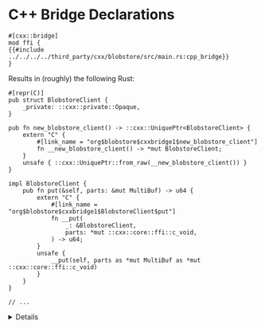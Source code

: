 # C++ Bridge Declarations

```rust,ignore
#[cxx::bridge]
mod ffi {
{{#include ../../../../third_party/cxx/blobstore/src/main.rs:cpp_bridge}}
}
```

Results in (roughly) the following Rust:

```rust,ignore
#[repr(C)]
pub struct BlobstoreClient {
    _private: ::cxx::private::Opaque,
}

pub fn new_blobstore_client() -> ::cxx::UniquePtr<BlobstoreClient> {
    extern "C" {
        #[link_name = "org$blobstore$cxxbridge1$new_blobstore_client"]
        fn __new_blobstore_client() -> *mut BlobstoreClient;
    }
    unsafe { ::cxx::UniquePtr::from_raw(__new_blobstore_client()) }
}

impl BlobstoreClient {
    pub fn put(&self, parts: &mut MultiBuf) -> u64 {
        extern "C" {
            #[link_name = "org$blobstore$cxxbridge1$BlobstoreClient$put"]
            fn __put(
                _: &BlobstoreClient,
                parts: *mut ::cxx::core::ffi::c_void,
            ) -> u64;
        }
        unsafe {
            __put(self, parts as *mut MultiBuf as *mut ::cxx::core::ffi::c_void)
        }
    }
}

// ...
```

<details>

- The programmer does not need to promise that the signatures they have typed in
  are accurate. CXX performs static assertions that the signatures exactly
  correspond with what is declared in C++.
- `unsafe extern` blocks allow you to declare C++ functions that are safe to
  call from Rust.

</details>
